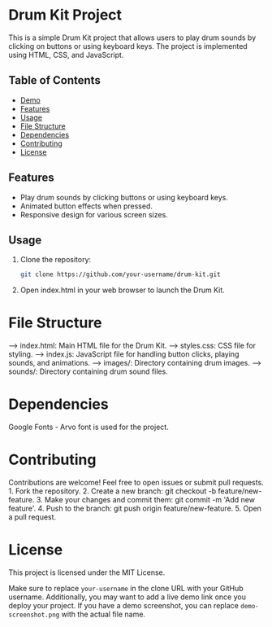 # Drum Kit Project

This is a simple Drum Kit project that allows users to play drum sounds by clicking on buttons or using keyboard keys. The project is implemented using HTML, CSS, and JavaScript.

## Table of Contents
- [Demo](#demo)
- [Features](#features)
- [Usage](#usage)
- [File Structure](#file-structure)
- [Dependencies](#dependencies)
- [Contributing](#contributing)
- [License](#license)

## Features
- Play drum sounds by clicking buttons or using keyboard keys.
- Animated button effects when pressed.
- Responsive design for various screen sizes.

## Usage
1. Clone the repository:
   ```bash
   git clone https://github.com/your-username/drum-kit.git
   
2. Open index.html in your web browser to launch the Drum Kit.

<h1>File Structure</h1>

--> index.html: Main HTML file for the Drum Kit.
--> styles.css: CSS file for styling.
--> index.js: JavaScript file for handling button clicks, playing sounds, and animations.
--> images/: Directory containing drum images.
--> sounds/: Directory containing drum sound files.

<h1>Dependencies</h1>
Google Fonts - Arvo font is used for the project.

<h1>Contributing</h1>
Contributions are welcome! Feel free to open issues or submit pull requests.
1. Fork the repository.
2. Create a new branch: git checkout -b feature/new-feature.
3. Make your changes and commit them: git commit -m 'Add new feature'.
4. Push to the branch: git push origin feature/new-feature.
5. Open a pull request.

<h1>License</h1>
This project is licensed under the MIT License.


Make sure to replace `your-username` in the clone URL with your GitHub username. Additionally, you may want to add a live demo link once you deploy your project. If you have a demo screenshot, you can replace `demo-screenshot.png` with the actual file name.
